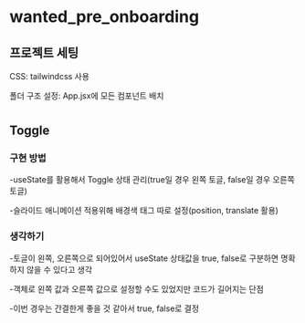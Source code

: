 # wanted_pre_onboarding
## 프로젝트 세팅
CSS: tailwindcss 사용

폴더 구조 설정: App.jsx에 모든 컴포넌트 배치
#
## Toggle

### 구현 방법
-useState를 활용해서 Toggle 상태 관리(true일 경우 왼쪽 토글, false일 경우 오른쪽 토글)

-슬라이드 애니메이션 적용위해 배경색 태그 따로 설정(position, translate 활용)

### 생각하기
-토글이 왼쪽, 오른쪽으로 되어있어서 useState 상태값을 true, false로 구분하면 명확하지 않을 수 있다고 생각

-객체로 왼쪽 값과 오른쪽 값으로 설정할 수도 있었지만 코드가 길어지는 단점

-이번 경우는 간결한게 좋을 것 같아서 true, false로 결정